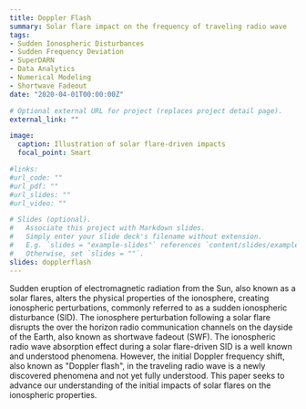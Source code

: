 ```yaml
---
title: Doppler Flash
summary: Solar flare impact on the frequency of traveling radio wave
tags:
- Sudden Ionospheric Disturbances
- Sudden Frequency Deviation
- SuperDARN
- Data Analytics
- Numerical Modeling
- Shortwave Fadeout
date: "2020-04-01T00:00:00Z"

# Optional external URL for project (replaces project detail page).
external_link: ""

image:
  caption: Illustration of solar flare-driven impacts 
  focal_point: Smart

#links:
#url_code: ""
#url_pdf: ""
#url_slides: ""
#url_video: ""

# Slides (optional).
#   Associate this project with Markdown slides.
#   Simply enter your slide deck's filename without extension.
#   E.g. `slides = "example-slides"` references `content/slides/example-slides.md`.
#   Otherwise, set `slides = ""`.
slides: dopplerflash
---
```


Sudden eruption of electromagnetic radiation from the Sun, also known as a solar flares, alters the physical properties of the ionosphere, creating ionospheric perturbations, commonly referred to as a sudden ionospheric disturbance (SID). The ionosphere perturbation following a solar flare disrupts the over the horizon radio communication channels on the dayside of the Earth, also known as shortwave fadeout (SWF). The ionospheric radio wave absorption effect during a solar flare-driven SID is a well known and understood phenomena. However, the initial Doppler frequency shift, also known as "Doppler flash", in the traveling radio wave is a newly discovered phenomena and not yet fully understood. This paper seeks to advance our understanding of the initial impacts of solar flares on the ionospheric properties. 
